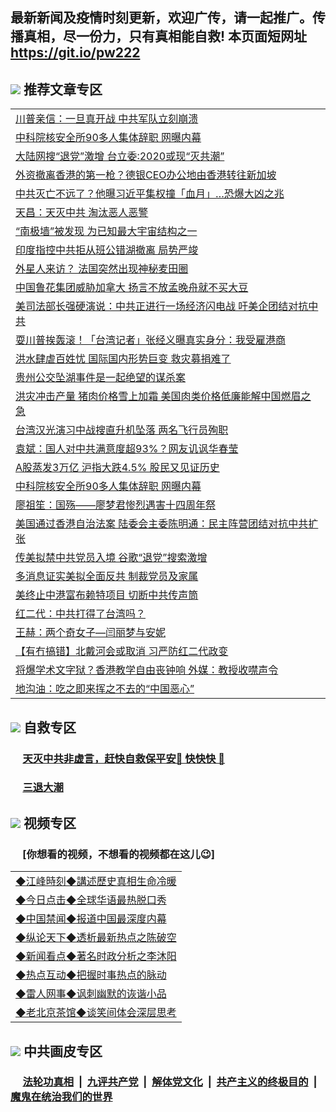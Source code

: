 ## 最新新闻及疫情时刻更新，欢迎广传，请一起推广。传播真相，尽一份力，只有真相能自救! 本页面短网址 https://git.io/pw222

## <img src="https://img.icons8.com/cute-clipart/2x/circled-right.png"> 推荐文章专区

<Table>
<tr><td colspan="2" align="left"><a href="https://gkijjlyq.xhuyd.press/?name=c1199737&key=encdeuyadochlaxz&from=pw2">川普亲信：一旦真开战 中共军队立刻崩溃</a></td></tr>
<tr><td colspan="2" align="left"><a href="https://gkijjlyq.xhuyd.press/?name=c1199734&key=encdeuyadochlaxz&from=pw2">中科院核安全所90多人集体辞职 网曝内幕</a></td></tr>
<tr><td colspan="2" align="left"><a href="https://gkijjlyq.xhuyd.press/?name=c1199713&key=encdeuyadochlaxz&from=pw2">大陆网搜“退党”激增 台立委:2020或现“灭共潮”</a></td></tr>
<tr><td colspan="2" align="left"><a href="https://gkijjlyq.xhuyd.press/?name=c1199709&key=encdeuyadochlaxz&from=pw2">外资撤离香港的第一枪？德银CEO办公地由香港转往新加坡</a></td></tr>
<tr><td colspan="2" align="left"><a href="https://gkijjlyq.xhuyd.press/?name=c1199741&key=encdeuyadochlaxz&from=pw2">中共灭亡不远了？他曝习近平集权撞「血月」…恐爆大凶之兆</a></td></tr>
<tr><td colspan="2" align="left"><a href="https://gkijjlyq.xhuyd.press/?name=c1199740&key=encdeuyadochlaxz&from=pw2">天昌：天灭中共 淘汰恶人恶警</a></td></tr>
<tr><td colspan="2" align="left"><a href="https://gkijjlyq.xhuyd.press/?name=c1199765&key=encdeuyadochlaxz&from=pw2">“南极墙”被发现 为已知最大宇宙结构之一</a></td></tr>
<tr><td colspan="2" align="left"><a href="https://gkijjlyq.xhuyd.press/?name=c1199723&key=encdeuyadochlaxz&from=pw2">印度指控中共拒从班公错湖撤离 局势严竣</a></td></tr>
<tr><td colspan="2" align="left"><a href="https://gkijjlyq.xhuyd.press/?name=c1199764&key=encdeuyadochlaxz&from=pw2">外星人来访？ 法国突然出现神秘麦田圈</a></td></tr>
<tr><td colspan="2" align="left"><a href="https://gkijjlyq.xhuyd.press/?name=c1199719&key=encdeuyadochlaxz&from=pw2">中国鲁花集团威胁加拿大 扬言不放孟晚舟就不买大豆</a></td></tr>
<tr><td colspan="2" align="left"><a href="https://gkijjlyq.xhuyd.press/?name=c1199772&key=encdeuyadochlaxz&from=pw2">美司法部长强硬演说：中共正进行一场经济闪电战 吁美企团结对抗中共</a></td></tr>
<tr><td colspan="2" align="left"><a href="https://gkijjlyq.xhuyd.press/?name=c1199736&key=encdeuyadochlaxz&from=pw2">耍川普挨轰滚！「台湾记者」张经义曝真实身分：我受雇港商</a></td></tr>
<tr><td colspan="2" align="left"><a href="https://gkijjlyq.xhuyd.press/?name=c1199707&key=encdeuyadochlaxz&from=pw2">洪水肆虐百姓忧 国际国内形势巨变 救灾募捐难了</a></td></tr>
<tr><td colspan="2" align="left"><a href="https://gkijjlyq.xhuyd.press/?name=c1199753&key=encdeuyadochlaxz&from=pw2">贵州公交坠湖事件是一起绝望的谋杀案</a></td></tr>
<tr><td colspan="2" align="left"><a href="https://gkijjlyq.xhuyd.press/?name=c1199768&key=encdeuyadochlaxz&from=pw2">洪灾冲击产量 猪肉价格雪上加霜 美国肉类价格低廉能解中国燃眉之急</a></td></tr>
<tr><td colspan="2" align="left"><a href="https://gkijjlyq.xhuyd.press/?name=c1199767&key=encdeuyadochlaxz&from=pw2">台湾汉光演习中战搜直升机坠落 两名飞行员殉职</a></td></tr>
<tr><td colspan="2" align="left"><a href="https://gkijjlyq.xhuyd.press/?name=c1199714&key=encdeuyadochlaxz&from=pw2">袁斌：国人对中共满意度超93%？网友讥讽华春莹</a></td></tr>
<tr><td colspan="2" align="left"><a href="https://gkijjlyq.xhuyd.press/?name=c1199760&key=encdeuyadochlaxz&from=pw2">A股蒸发3万亿 沪指大跌4.5% 股民又见证历史</a></td></tr>
<tr><td colspan="2" align="left"><a href="https://gkijjlyq.xhuyd.press/?name=c1199726&key=encdeuyadochlaxz&from=pw2">中科院核安全所90多人集体辞职 网曝内幕</a></td></tr>
<tr><td colspan="2" align="left"><a href="https://gkijjlyq.xhuyd.press/?name=c1199755&key=encdeuyadochlaxz&from=pw2">廖祖笙：国殇——廖梦君惨烈遇害十四周年祭</a></td></tr>
<tr><td colspan="2" align="left"><a href="https://gkijjlyq.xhuyd.press/?name=c1199769&key=encdeuyadochlaxz&from=pw2">美国通过香港自治法案 陆委会主委陈明通：民主阵营团结对抗中共扩张</a></td></tr>
<tr><td colspan="2" align="left"><a href="https://gkijjlyq.xhuyd.press/?name=c1199728&key=encdeuyadochlaxz&from=pw2">传美拟禁中共党员入境 谷歌“退党”搜索激增</a></td></tr>
<tr><td colspan="2" align="left"><a href="https://gkijjlyq.xhuyd.press/?name=c1199738&key=encdeuyadochlaxz&from=pw2">多消息证实美拟全面反共 制裁党员及家属</a></td></tr>
<tr><td colspan="2" align="left"><a href="https://gkijjlyq.xhuyd.press/?name=c1199701&key=encdeuyadochlaxz&from=pw2">美终止中港富布赖特项目 切断中共传声筒</a></td></tr>
<tr><td colspan="2" align="left"><a href="https://gkijjlyq.xhuyd.press/?name=c1199751&key=encdeuyadochlaxz&from=pw2">红二代：中共打得了台湾吗？</a></td></tr>
<tr><td colspan="2" align="left"><a href="https://gkijjlyq.xhuyd.press/?name=c1199729&key=encdeuyadochlaxz&from=pw2">王赫：两个奇女子—闫丽梦与安妮</a></td></tr>
<tr><td colspan="2" align="left"><a href="https://gkijjlyq.xhuyd.press/?name=c1199710&key=encdeuyadochlaxz&from=pw2">【有冇搞错】北戴河会或取消 习严防红二代政变</a></td></tr>
<tr><td colspan="2" align="left"><a href="https://gkijjlyq.xhuyd.press/?name=c1199743&key=encdeuyadochlaxz&from=pw2">将爆学术文字狱？香港教学自由丧钟响 外媒：教授收噤声令</a></td></tr>
<tr><td colspan="2" align="left"><a href="https://gkijjlyq.xhuyd.press/?name=c1199739&key=encdeuyadochlaxz&from=pw2">地沟油：吃之即来挥之不去的“中国恶心”</a></td></tr>

</Table>

## <img src="https://img.icons8.com/cute-clipart/2x/circled-right.png">  自救专区

 ### &nbsp;&nbsp;&nbsp;&nbsp; [天灭中共非虚言，赶快自救保平安🍎 快快快 📩](https://github.com/pwgy/td/blob/master/README.md)
 
 ### &nbsp;&nbsp;&nbsp;&nbsp; [三退大潮](https://is.gd/fCPoKo) 

## <img src="https://img.icons8.com/cute-clipart/2x/circled-right.png"> 视频专区
### &nbsp;&nbsp;&nbsp;&nbsp; [你想看的视频，不想看的视频都在这儿😉] <tr>
 <Table>
   <tr>
   <td colspan="2" align=left> 
<a href="https://kmyaoayewvhx.xhyte.press/oo.aspx?name=c922850&key=wybpblbewupvzpbn&from=gy22&tag=9877">◆江峰時刻◆講述歷史真相生命冷暖</a><br/>
    </td>
  </tr>
   <tr>
   <td colspan="2" align=left> 
<a href="https://kmyaoayewvhx.xhyte.press/oo.aspx?name=c816850&key=wybpblbewupvzpbn&from=gy22&tag=9877">◆今日点击◆全球华语最热脱口秀</a><br/>
    </td>
  </tr>
  <tr>
  <td colspan="2" align=left>
<a href="https://kmyaoayewvhx.xhyte.press/oo.aspx?name=c816860&key=wybpblbewupvzpbn&from=gy22&tag=99733110">◆中国禁闻◆报道中国最深度内幕</a><br/>
   </tr>
  <tr>
     <td colspan="2" align=left>
<a href="https://kmyaoayewvhx.xhyte.press/oo.aspx?name=c816855&key=wybpblbewupvzpbn&from=gy22&tag=997110">◆纵论天下◆透析最新热点之陈破空</a><br/>
   </tr>
   <tr>
      <td colspan="2" align=left>
<a href="https://kmyaoayewv4hx.xhyte.press/oo.aspx?name=c838308&key=wybpblbewupvzpbn&from=gy22&tag=9973110">◆新闻看点◆著名时政分析之李沐阳</a><br/>
   </tr>
   <tr>
     <td colspan="2" align=left>
<a href="https://kmy4aoayewvhx.xhyte.press/oo.aspx?name=c816852&key=wybpblbewupvzpbn&from=gy22&tag=9733110">◆热点互动◆把握时事热点的脉动</a><br/>
   </tr>
   <tr>
      <td colspan="2" align=left>
<a href="https://kmyaoaye4wvhx.xhyte.press/oo.aspx?name=c816694&key=wybpblbewupvzpbn&from=gy22&tag=93310">◆雷人网事◆讽刺幽默的诙谐小品</a><br/>
   </tr>
   <tr>
    <td colspan="2" align=left>
<a href="https://kmyao4ayewvhx.xhyte.press/oo.aspx?name=c816650&key=wybpblbewupvzpbn&from=gy22&tag=9973110">◆老北京茶馆◆谈笑间体会深层思考</a><br/>
   </tr>
</Table>
 
## <img src="https://img.icons8.com/cute-clipart/2x/circled-right.png"> 中共画皮专区


 ### &nbsp;&nbsp;&nbsp;&nbsp; [法轮功真相](https://github.com/begood0513/basic/blob/master/README.md) &nbsp;|&nbsp; [九评共产党](https://github.com/begood0513/9ping.md/blob/master/README.md) &nbsp;|&nbsp; [解体党文化](https://github.com/begood0513/jtdwh.md/blob/master/README.md)   &nbsp;|&nbsp; [共产主义的终极目的](https://github.com/begood0513/gczydzjmd.md/blob/master/README.md) &nbsp;|&nbsp; [魔鬼在统治我们的世界](https://github.com/begood0513/gczydzjmd.md/blob/master/README.md) 

